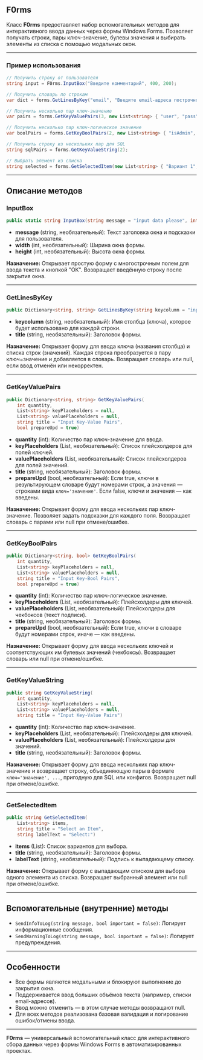 

## F0rms

Класс **F0rms** предоставляет набор вспомогательных методов для интерактивного ввода данных через формы Windows Forms. Позволяет получать строки, пары ключ-значение, булевы значения и выбирать элементы из списка с помощью модальных окон.

---

### Пример использования

```csharp
// Получить строку от пользователя
string input = F0rms.InputBox("Введите комментарий", 400, 200);

// Получить словарь по строкам
var dict = forms.GetLinesByKey("email", "Введите email-адреса построчно");

// Получить несколько пар ключ-значение
var pairs = forms.GetKeyValuePairs(3, new List<string> { "user", "pass", "domain" });

// Получить несколько пар ключ-логическое значение
var boolPairs = forms.GetKeyBoolPairs(2, new List<string> { "isAdmin", "isActive" });

// Получить строку из нескольких пар для SQL
string sqlPairs = forms.GetKeyValueString(2);

// Выбрать элемент из списка
string selected = forms.GetSelectedItem(new List<string> { "Вариант 1", "Вариант 2" });
```


---

## Описание методов

### InputBox

```csharp
public static string InputBox(string message = "input data please", int width = 600, int height = 600)
```

- **message** (string, необязательный): Текст заголовка окна и подсказки для пользователя.
- **width** (int, необязательный): Ширина окна формы.
- **height** (int, необязательный): Высота окна формы.

**Назначение:**
Открывает простую форму с многострочным полем для ввода текста и кнопкой "OK". Возвращает введённую строку после закрытия окна.

---

### GetLinesByKey

```csharp
public Dictionary<string, string> GetLinesByKey(string keycolumn = "input Column Name", string title = "Input data line per line")
```

- **keycolumn** (string, необязательный): Имя столбца (ключа), которое будет использовано для каждой строки.
- **title** (string, необязательный): Заголовок формы.

**Назначение:**
Открывает форму для ввода ключа (названия столбца) и списка строк (значений). Каждая строка преобразуется в пару ключ=значение и добавляется в словарь. Возвращает словарь или null, если ввод отменён или некорректен.

---

### GetKeyValuePairs

```csharp
public Dictionary<string, string> GetKeyValuePairs(
    int quantity,
    List<string> keyPlaceholders = null,
    List<string> valuePlaceholders = null,
    string title = "Input Key-Value Pairs",
    bool prepareUpd = true)
```

- **quantity** (int): Количество пар ключ-значение для ввода.
- **keyPlaceholders** (List<string>, необязательный): Список плейсхолдеров для полей ключей.
- **valuePlaceholders** (List<string>, необязательный): Список плейсхолдеров для полей значений.
- **title** (string, необязательный): Заголовок формы.
- **prepareUpd** (bool, необязательный): Если true, ключи в результирующем словаре будут номерами строк, а значения — строками вида `ключ='значение'`. Если false, ключи и значения — как введены.

**Назначение:**
Открывает форму для ввода нескольких пар ключ-значение. Позволяет задать подсказки для каждого поля. Возвращает словарь с парами или null при отмене/ошибке.

---

### GetKeyBoolPairs

```csharp
public Dictionary<string, bool> GetKeyBoolPairs(
    int quantity,
    List<string> keyPlaceholders = null,
    List<string> valuePlaceholders = null,
    string title = "Input Key-Bool Pairs",
    bool prepareUpd = true)
```

- **quantity** (int): Количество пар ключ-логическое значение.
- **keyPlaceholders** (List<string>, необязательный): Плейсхолдеры для ключей.
- **valuePlaceholders** (List<string>, необязательный): Плейсхолдеры для чекбоксов (текст подписи).
- **title** (string, необязательный): Заголовок формы.
- **prepareUpd** (bool, необязательный): Если true, ключи в словаре будут номерами строк, иначе — как введены.

**Назначение:**
Открывает форму для ввода нескольких ключей и соответствующих им булевых значений (чекбоксы). Возвращает словарь или null при отмене/ошибке.

---

### GetKeyValueString

```csharp
public string GetKeyValueString(
    int quantity,
    List<string> keyPlaceholders = null,
    List<string> valuePlaceholders = null,
    string title = "Input Key-Value Pairs")
```

- **quantity** (int): Количество пар ключ-значение.
- **keyPlaceholders** (List<string>, необязательный): Плейсхолдеры для ключей.
- **valuePlaceholders** (List<string>, необязательный): Плейсхолдеры для значений.
- **title** (string, необязательный): Заголовок формы.

**Назначение:**
Открывает форму для ввода нескольких пар ключ-значение и возвращает строку, объединяющую пары в формате `ключ='значение', ...`, пригодную для SQL или конфигов. Возвращает null при отмене/ошибке.

---

### GetSelectedItem

```csharp
public string GetSelectedItem(
    List<string> items,
    string title = "Select an Item",
    string labelText = "Select:")
```

- **items** (List<string>): Список вариантов для выбора.
- **title** (string, необязательный): Заголовок формы.
- **labelText** (string, необязательный): Подпись к выпадающему списку.

**Назначение:**
Открывает форму с выпадающим списком для выбора одного элемента из списка. Возвращает выбранный элемент или null при отмене/ошибке.

---

## Вспомогательные (внутренние) методы

- `SendInfoToLog(string message, bool important = false)`: Логирует информационные сообщения.
- `SendWarningToLog(string message, bool important = false)`: Логирует предупреждения.

---

## Особенности

- Все формы являются модальными и блокируют выполнение до закрытия окна.
- Поддерживается ввод больших объёмов текста (например, списки email-адресов).
- Ввод можно отменить — в этом случае методы возвращают null.
- Для всех методов реализована базовая валидация и логирование ошибок/отмены ввода.

---

**F0rms** — универсальный вспомогательный класс для интерактивного сбора данных через формы Windows Forms в автоматизированных проектах.



